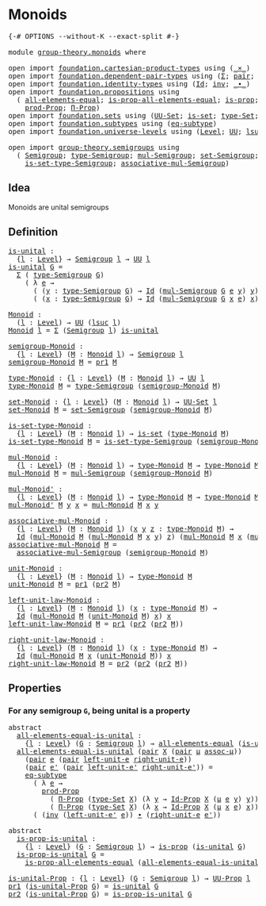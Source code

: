 # Monoids

<pre class="Agda"><a id="20" class="Symbol">{-#</a> <a id="24" class="Keyword">OPTIONS</a> <a id="32" class="Pragma">--without-K</a> <a id="44" class="Pragma">--exact-split</a> <a id="58" class="Symbol">#-}</a>

<a id="63" class="Keyword">module</a> <a id="70" href="group-theory.monoids.html" class="Module">group-theory.monoids</a> <a id="91" class="Keyword">where</a>

<a id="98" class="Keyword">open</a> <a id="103" class="Keyword">import</a> <a id="110" href="foundation.cartesian-product-types.html" class="Module">foundation.cartesian-product-types</a> <a id="145" class="Keyword">using</a> <a id="151" class="Symbol">(</a><a id="152" href="foundation-core.cartesian-product-types.html#577" class="Function Operator">_×_</a><a id="155" class="Symbol">)</a>
<a id="157" class="Keyword">open</a> <a id="162" class="Keyword">import</a> <a id="169" href="foundation.dependent-pair-types.html" class="Module">foundation.dependent-pair-types</a> <a id="201" class="Keyword">using</a> <a id="207" class="Symbol">(</a><a id="208" href="foundation-core.dependent-pair-types.html#502" class="Record">Σ</a><a id="209" class="Symbol">;</a> <a id="211" href="foundation-core.dependent-pair-types.html#575" class="InductiveConstructor">pair</a><a id="215" class="Symbol">;</a> <a id="217" href="foundation-core.dependent-pair-types.html#592" class="Field">pr1</a><a id="220" class="Symbol">;</a> <a id="222" href="foundation-core.dependent-pair-types.html#604" class="Field">pr2</a><a id="225" class="Symbol">)</a>
<a id="227" class="Keyword">open</a> <a id="232" class="Keyword">import</a> <a id="239" href="foundation.identity-types.html" class="Module">foundation.identity-types</a> <a id="265" class="Keyword">using</a> <a id="271" class="Symbol">(</a><a id="272" href="foundation-core.identity-types.html#641" class="Datatype">Id</a><a id="274" class="Symbol">;</a> <a id="276" href="foundation-core.identity-types.html#1552" class="Function">inv</a><a id="279" class="Symbol">;</a> <a id="281" href="foundation-core.identity-types.html#1239" class="Function Operator">_∙_</a><a id="284" class="Symbol">)</a>
<a id="286" class="Keyword">open</a> <a id="291" class="Keyword">import</a> <a id="298" href="foundation.propositions.html" class="Module">foundation.propositions</a> <a id="322" class="Keyword">using</a>
  <a id="330" class="Symbol">(</a> <a id="332" href="foundation-core.propositions.html#2135" class="Function">all-elements-equal</a><a id="350" class="Symbol">;</a> <a id="352" href="foundation-core.propositions.html#2335" class="Function">is-prop-all-elements-equal</a><a id="378" class="Symbol">;</a> <a id="380" href="foundation-core.propositions.html#1246" class="Function">is-prop</a><a id="387" class="Symbol">;</a> <a id="389" href="foundation-core.propositions.html#1322" class="Function">UU-Prop</a><a id="396" class="Symbol">;</a>
    <a id="402" href="foundation-core.propositions.html#5805" class="Function">prod-Prop</a><a id="411" class="Symbol">;</a> <a id="413" href="foundation.propositions.html#1941" class="Function">Π-Prop</a><a id="419" class="Symbol">)</a>
<a id="421" class="Keyword">open</a> <a id="426" class="Keyword">import</a> <a id="433" href="foundation.sets.html" class="Module">foundation.sets</a> <a id="449" class="Keyword">using</a> <a id="455" class="Symbol">(</a><a id="456" href="foundation-core.sets.html#1177" class="Function">UU-Set</a><a id="462" class="Symbol">;</a> <a id="464" href="foundation-core.sets.html#1099" class="Function">is-set</a><a id="470" class="Symbol">;</a> <a id="472" href="foundation-core.sets.html#1291" class="Function">type-Set</a><a id="480" class="Symbol">;</a> <a id="482" href="foundation-core.sets.html#1407" class="Function">Id-Prop</a><a id="489" class="Symbol">)</a>
<a id="491" class="Keyword">open</a> <a id="496" class="Keyword">import</a> <a id="503" href="foundation.subtypes.html" class="Module">foundation.subtypes</a> <a id="523" class="Keyword">using</a> <a id="529" class="Symbol">(</a><a id="530" href="foundation-core.subtypes.html#2835" class="Function">eq-subtype</a><a id="540" class="Symbol">)</a>
<a id="542" class="Keyword">open</a> <a id="547" class="Keyword">import</a> <a id="554" href="foundation.universe-levels.html" class="Module">foundation.universe-levels</a> <a id="581" class="Keyword">using</a> <a id="587" class="Symbol">(</a><a id="588" href="Agda.Primitive.html#597" class="Postulate">Level</a><a id="593" class="Symbol">;</a> <a id="595" href="foundation-core.universe-levels.html#222" class="Primitive">UU</a><a id="597" class="Symbol">;</a> <a id="599" href="Agda.Primitive.html#780" class="Primitive">lsuc</a><a id="603" class="Symbol">)</a>

<a id="606" class="Keyword">open</a> <a id="611" class="Keyword">import</a> <a id="618" href="group-theory.semigroups.html" class="Module">group-theory.semigroups</a> <a id="642" class="Keyword">using</a>
  <a id="650" class="Symbol">(</a> <a id="652" href="group-theory.semigroups.html#737" class="Function">Semigroup</a><a id="661" class="Symbol">;</a> <a id="663" href="group-theory.semigroups.html#933" class="Function">type-Semigroup</a><a id="677" class="Symbol">;</a> <a id="679" href="group-theory.semigroups.html#1215" class="Function">mul-Semigroup</a><a id="692" class="Symbol">;</a> <a id="694" href="group-theory.semigroups.html#881" class="Function">set-Semigroup</a><a id="707" class="Symbol">;</a>
    <a id="713" href="group-theory.semigroups.html#1000" class="Function">is-set-type-Semigroup</a><a id="734" class="Symbol">;</a> <a id="736" href="group-theory.semigroups.html#1445" class="Function">associative-mul-Semigroup</a><a id="761" class="Symbol">)</a>
</pre>
## Idea

Monoids are unital semigroups

## Definition

<pre class="Agda"><a id="is-unital"></a><a id="831" href="group-theory.monoids.html#831" class="Function">is-unital</a> <a id="841" class="Symbol">:</a>
  <a id="845" class="Symbol">{</a><a id="846" href="group-theory.monoids.html#846" class="Bound">l</a> <a id="848" class="Symbol">:</a> <a id="850" href="Agda.Primitive.html#597" class="Postulate">Level</a><a id="855" class="Symbol">}</a> <a id="857" class="Symbol">→</a> <a id="859" href="group-theory.semigroups.html#737" class="Function">Semigroup</a> <a id="869" href="group-theory.monoids.html#846" class="Bound">l</a> <a id="871" class="Symbol">→</a> <a id="873" href="foundation-core.universe-levels.html#222" class="Primitive">UU</a> <a id="876" href="group-theory.monoids.html#846" class="Bound">l</a>
<a id="878" href="group-theory.monoids.html#831" class="Function">is-unital</a> <a id="888" href="group-theory.monoids.html#888" class="Bound">G</a> <a id="890" class="Symbol">=</a>
  <a id="894" href="foundation-core.dependent-pair-types.html#502" class="Record">Σ</a> <a id="896" class="Symbol">(</a> <a id="898" href="group-theory.semigroups.html#933" class="Function">type-Semigroup</a> <a id="913" href="group-theory.monoids.html#888" class="Bound">G</a><a id="914" class="Symbol">)</a>
    <a id="920" class="Symbol">(</a> <a id="922" class="Symbol">λ</a> <a id="924" href="group-theory.monoids.html#924" class="Bound">e</a> <a id="926" class="Symbol">→</a>
      <a id="934" class="Symbol">(</a> <a id="936" class="Symbol">(</a><a id="937" href="group-theory.monoids.html#937" class="Bound">y</a> <a id="939" class="Symbol">:</a> <a id="941" href="group-theory.semigroups.html#933" class="Function">type-Semigroup</a> <a id="956" href="group-theory.monoids.html#888" class="Bound">G</a><a id="957" class="Symbol">)</a> <a id="959" class="Symbol">→</a> <a id="961" href="foundation-core.identity-types.html#641" class="Datatype">Id</a> <a id="964" class="Symbol">(</a><a id="965" href="group-theory.semigroups.html#1215" class="Function">mul-Semigroup</a> <a id="979" href="group-theory.monoids.html#888" class="Bound">G</a> <a id="981" href="group-theory.monoids.html#924" class="Bound">e</a> <a id="983" href="group-theory.monoids.html#937" class="Bound">y</a><a id="984" class="Symbol">)</a> <a id="986" href="group-theory.monoids.html#937" class="Bound">y</a><a id="987" class="Symbol">)</a> <a id="989" href="foundation-core.cartesian-product-types.html#577" class="Function Operator">×</a>
      <a id="997" class="Symbol">(</a> <a id="999" class="Symbol">(</a><a id="1000" href="group-theory.monoids.html#1000" class="Bound">x</a> <a id="1002" class="Symbol">:</a> <a id="1004" href="group-theory.semigroups.html#933" class="Function">type-Semigroup</a> <a id="1019" href="group-theory.monoids.html#888" class="Bound">G</a><a id="1020" class="Symbol">)</a> <a id="1022" class="Symbol">→</a> <a id="1024" href="foundation-core.identity-types.html#641" class="Datatype">Id</a> <a id="1027" class="Symbol">(</a><a id="1028" href="group-theory.semigroups.html#1215" class="Function">mul-Semigroup</a> <a id="1042" href="group-theory.monoids.html#888" class="Bound">G</a> <a id="1044" href="group-theory.monoids.html#1000" class="Bound">x</a> <a id="1046" href="group-theory.monoids.html#924" class="Bound">e</a><a id="1047" class="Symbol">)</a> <a id="1049" href="group-theory.monoids.html#1000" class="Bound">x</a><a id="1050" class="Symbol">))</a>

<a id="Monoid"></a><a id="1054" href="group-theory.monoids.html#1054" class="Function">Monoid</a> <a id="1061" class="Symbol">:</a>
  <a id="1065" class="Symbol">(</a><a id="1066" href="group-theory.monoids.html#1066" class="Bound">l</a> <a id="1068" class="Symbol">:</a> <a id="1070" href="Agda.Primitive.html#597" class="Postulate">Level</a><a id="1075" class="Symbol">)</a> <a id="1077" class="Symbol">→</a> <a id="1079" href="foundation-core.universe-levels.html#222" class="Primitive">UU</a> <a id="1082" class="Symbol">(</a><a id="1083" href="Agda.Primitive.html#780" class="Primitive">lsuc</a> <a id="1088" href="group-theory.monoids.html#1066" class="Bound">l</a><a id="1089" class="Symbol">)</a>
<a id="1091" href="group-theory.monoids.html#1054" class="Function">Monoid</a> <a id="1098" href="group-theory.monoids.html#1098" class="Bound">l</a> <a id="1100" class="Symbol">=</a> <a id="1102" href="foundation-core.dependent-pair-types.html#502" class="Record">Σ</a> <a id="1104" class="Symbol">(</a><a id="1105" href="group-theory.semigroups.html#737" class="Function">Semigroup</a> <a id="1115" href="group-theory.monoids.html#1098" class="Bound">l</a><a id="1116" class="Symbol">)</a> <a id="1118" href="group-theory.monoids.html#831" class="Function">is-unital</a>

<a id="semigroup-Monoid"></a><a id="1129" href="group-theory.monoids.html#1129" class="Function">semigroup-Monoid</a> <a id="1146" class="Symbol">:</a>
  <a id="1150" class="Symbol">{</a><a id="1151" href="group-theory.monoids.html#1151" class="Bound">l</a> <a id="1153" class="Symbol">:</a> <a id="1155" href="Agda.Primitive.html#597" class="Postulate">Level</a><a id="1160" class="Symbol">}</a> <a id="1162" class="Symbol">(</a><a id="1163" href="group-theory.monoids.html#1163" class="Bound">M</a> <a id="1165" class="Symbol">:</a> <a id="1167" href="group-theory.monoids.html#1054" class="Function">Monoid</a> <a id="1174" href="group-theory.monoids.html#1151" class="Bound">l</a><a id="1175" class="Symbol">)</a> <a id="1177" class="Symbol">→</a> <a id="1179" href="group-theory.semigroups.html#737" class="Function">Semigroup</a> <a id="1189" href="group-theory.monoids.html#1151" class="Bound">l</a>
<a id="1191" href="group-theory.monoids.html#1129" class="Function">semigroup-Monoid</a> <a id="1208" href="group-theory.monoids.html#1208" class="Bound">M</a> <a id="1210" class="Symbol">=</a> <a id="1212" href="foundation-core.dependent-pair-types.html#592" class="Field">pr1</a> <a id="1216" href="group-theory.monoids.html#1208" class="Bound">M</a>

<a id="type-Monoid"></a><a id="1219" href="group-theory.monoids.html#1219" class="Function">type-Monoid</a> <a id="1231" class="Symbol">:</a> <a id="1233" class="Symbol">{</a><a id="1234" href="group-theory.monoids.html#1234" class="Bound">l</a> <a id="1236" class="Symbol">:</a> <a id="1238" href="Agda.Primitive.html#597" class="Postulate">Level</a><a id="1243" class="Symbol">}</a> <a id="1245" class="Symbol">(</a><a id="1246" href="group-theory.monoids.html#1246" class="Bound">M</a> <a id="1248" class="Symbol">:</a> <a id="1250" href="group-theory.monoids.html#1054" class="Function">Monoid</a> <a id="1257" href="group-theory.monoids.html#1234" class="Bound">l</a><a id="1258" class="Symbol">)</a> <a id="1260" class="Symbol">→</a> <a id="1262" href="foundation-core.universe-levels.html#222" class="Primitive">UU</a> <a id="1265" href="group-theory.monoids.html#1234" class="Bound">l</a>
<a id="1267" href="group-theory.monoids.html#1219" class="Function">type-Monoid</a> <a id="1279" href="group-theory.monoids.html#1279" class="Bound">M</a> <a id="1281" class="Symbol">=</a> <a id="1283" href="group-theory.semigroups.html#933" class="Function">type-Semigroup</a> <a id="1298" class="Symbol">(</a><a id="1299" href="group-theory.monoids.html#1129" class="Function">semigroup-Monoid</a> <a id="1316" href="group-theory.monoids.html#1279" class="Bound">M</a><a id="1317" class="Symbol">)</a>

<a id="set-Monoid"></a><a id="1320" href="group-theory.monoids.html#1320" class="Function">set-Monoid</a> <a id="1331" class="Symbol">:</a> <a id="1333" class="Symbol">{</a><a id="1334" href="group-theory.monoids.html#1334" class="Bound">l</a> <a id="1336" class="Symbol">:</a> <a id="1338" href="Agda.Primitive.html#597" class="Postulate">Level</a><a id="1343" class="Symbol">}</a> <a id="1345" class="Symbol">(</a><a id="1346" href="group-theory.monoids.html#1346" class="Bound">M</a> <a id="1348" class="Symbol">:</a> <a id="1350" href="group-theory.monoids.html#1054" class="Function">Monoid</a> <a id="1357" href="group-theory.monoids.html#1334" class="Bound">l</a><a id="1358" class="Symbol">)</a> <a id="1360" class="Symbol">→</a> <a id="1362" href="foundation-core.sets.html#1177" class="Function">UU-Set</a> <a id="1369" href="group-theory.monoids.html#1334" class="Bound">l</a>
<a id="1371" href="group-theory.monoids.html#1320" class="Function">set-Monoid</a> <a id="1382" href="group-theory.monoids.html#1382" class="Bound">M</a> <a id="1384" class="Symbol">=</a> <a id="1386" href="group-theory.semigroups.html#881" class="Function">set-Semigroup</a> <a id="1400" class="Symbol">(</a><a id="1401" href="group-theory.monoids.html#1129" class="Function">semigroup-Monoid</a> <a id="1418" href="group-theory.monoids.html#1382" class="Bound">M</a><a id="1419" class="Symbol">)</a>

<a id="is-set-type-Monoid"></a><a id="1422" href="group-theory.monoids.html#1422" class="Function">is-set-type-Monoid</a> <a id="1441" class="Symbol">:</a>
  <a id="1445" class="Symbol">{</a><a id="1446" href="group-theory.monoids.html#1446" class="Bound">l</a> <a id="1448" class="Symbol">:</a> <a id="1450" href="Agda.Primitive.html#597" class="Postulate">Level</a><a id="1455" class="Symbol">}</a> <a id="1457" class="Symbol">(</a><a id="1458" href="group-theory.monoids.html#1458" class="Bound">M</a> <a id="1460" class="Symbol">:</a> <a id="1462" href="group-theory.monoids.html#1054" class="Function">Monoid</a> <a id="1469" href="group-theory.monoids.html#1446" class="Bound">l</a><a id="1470" class="Symbol">)</a> <a id="1472" class="Symbol">→</a> <a id="1474" href="foundation-core.sets.html#1099" class="Function">is-set</a> <a id="1481" class="Symbol">(</a><a id="1482" href="group-theory.monoids.html#1219" class="Function">type-Monoid</a> <a id="1494" href="group-theory.monoids.html#1458" class="Bound">M</a><a id="1495" class="Symbol">)</a>
<a id="1497" href="group-theory.monoids.html#1422" class="Function">is-set-type-Monoid</a> <a id="1516" href="group-theory.monoids.html#1516" class="Bound">M</a> <a id="1518" class="Symbol">=</a> <a id="1520" href="group-theory.semigroups.html#1000" class="Function">is-set-type-Semigroup</a> <a id="1542" class="Symbol">(</a><a id="1543" href="group-theory.monoids.html#1129" class="Function">semigroup-Monoid</a> <a id="1560" href="group-theory.monoids.html#1516" class="Bound">M</a><a id="1561" class="Symbol">)</a>

<a id="mul-Monoid"></a><a id="1564" href="group-theory.monoids.html#1564" class="Function">mul-Monoid</a> <a id="1575" class="Symbol">:</a>
  <a id="1579" class="Symbol">{</a><a id="1580" href="group-theory.monoids.html#1580" class="Bound">l</a> <a id="1582" class="Symbol">:</a> <a id="1584" href="Agda.Primitive.html#597" class="Postulate">Level</a><a id="1589" class="Symbol">}</a> <a id="1591" class="Symbol">(</a><a id="1592" href="group-theory.monoids.html#1592" class="Bound">M</a> <a id="1594" class="Symbol">:</a> <a id="1596" href="group-theory.monoids.html#1054" class="Function">Monoid</a> <a id="1603" href="group-theory.monoids.html#1580" class="Bound">l</a><a id="1604" class="Symbol">)</a> <a id="1606" class="Symbol">→</a> <a id="1608" href="group-theory.monoids.html#1219" class="Function">type-Monoid</a> <a id="1620" href="group-theory.monoids.html#1592" class="Bound">M</a> <a id="1622" class="Symbol">→</a> <a id="1624" href="group-theory.monoids.html#1219" class="Function">type-Monoid</a> <a id="1636" href="group-theory.monoids.html#1592" class="Bound">M</a> <a id="1638" class="Symbol">→</a> <a id="1640" href="group-theory.monoids.html#1219" class="Function">type-Monoid</a> <a id="1652" href="group-theory.monoids.html#1592" class="Bound">M</a>
<a id="1654" href="group-theory.monoids.html#1564" class="Function">mul-Monoid</a> <a id="1665" href="group-theory.monoids.html#1665" class="Bound">M</a> <a id="1667" class="Symbol">=</a> <a id="1669" href="group-theory.semigroups.html#1215" class="Function">mul-Semigroup</a> <a id="1683" class="Symbol">(</a><a id="1684" href="group-theory.monoids.html#1129" class="Function">semigroup-Monoid</a> <a id="1701" href="group-theory.monoids.html#1665" class="Bound">M</a><a id="1702" class="Symbol">)</a>

<a id="mul-Monoid&#39;"></a><a id="1705" href="group-theory.monoids.html#1705" class="Function">mul-Monoid&#39;</a> <a id="1717" class="Symbol">:</a>
  <a id="1721" class="Symbol">{</a><a id="1722" href="group-theory.monoids.html#1722" class="Bound">l</a> <a id="1724" class="Symbol">:</a> <a id="1726" href="Agda.Primitive.html#597" class="Postulate">Level</a><a id="1731" class="Symbol">}</a> <a id="1733" class="Symbol">(</a><a id="1734" href="group-theory.monoids.html#1734" class="Bound">M</a> <a id="1736" class="Symbol">:</a> <a id="1738" href="group-theory.monoids.html#1054" class="Function">Monoid</a> <a id="1745" href="group-theory.monoids.html#1722" class="Bound">l</a><a id="1746" class="Symbol">)</a> <a id="1748" class="Symbol">→</a> <a id="1750" href="group-theory.monoids.html#1219" class="Function">type-Monoid</a> <a id="1762" href="group-theory.monoids.html#1734" class="Bound">M</a> <a id="1764" class="Symbol">→</a> <a id="1766" href="group-theory.monoids.html#1219" class="Function">type-Monoid</a> <a id="1778" href="group-theory.monoids.html#1734" class="Bound">M</a> <a id="1780" class="Symbol">→</a> <a id="1782" href="group-theory.monoids.html#1219" class="Function">type-Monoid</a> <a id="1794" href="group-theory.monoids.html#1734" class="Bound">M</a>
<a id="1796" href="group-theory.monoids.html#1705" class="Function">mul-Monoid&#39;</a> <a id="1808" href="group-theory.monoids.html#1808" class="Bound">M</a> <a id="1810" href="group-theory.monoids.html#1810" class="Bound">y</a> <a id="1812" href="group-theory.monoids.html#1812" class="Bound">x</a> <a id="1814" class="Symbol">=</a> <a id="1816" href="group-theory.monoids.html#1564" class="Function">mul-Monoid</a> <a id="1827" href="group-theory.monoids.html#1808" class="Bound">M</a> <a id="1829" href="group-theory.monoids.html#1812" class="Bound">x</a> <a id="1831" href="group-theory.monoids.html#1810" class="Bound">y</a>

<a id="associative-mul-Monoid"></a><a id="1834" href="group-theory.monoids.html#1834" class="Function">associative-mul-Monoid</a> <a id="1857" class="Symbol">:</a>
  <a id="1861" class="Symbol">{</a><a id="1862" href="group-theory.monoids.html#1862" class="Bound">l</a> <a id="1864" class="Symbol">:</a> <a id="1866" href="Agda.Primitive.html#597" class="Postulate">Level</a><a id="1871" class="Symbol">}</a> <a id="1873" class="Symbol">(</a><a id="1874" href="group-theory.monoids.html#1874" class="Bound">M</a> <a id="1876" class="Symbol">:</a> <a id="1878" href="group-theory.monoids.html#1054" class="Function">Monoid</a> <a id="1885" href="group-theory.monoids.html#1862" class="Bound">l</a><a id="1886" class="Symbol">)</a> <a id="1888" class="Symbol">(</a><a id="1889" href="group-theory.monoids.html#1889" class="Bound">x</a> <a id="1891" href="group-theory.monoids.html#1891" class="Bound">y</a> <a id="1893" href="group-theory.monoids.html#1893" class="Bound">z</a> <a id="1895" class="Symbol">:</a> <a id="1897" href="group-theory.monoids.html#1219" class="Function">type-Monoid</a> <a id="1909" href="group-theory.monoids.html#1874" class="Bound">M</a><a id="1910" class="Symbol">)</a> <a id="1912" class="Symbol">→</a>
  <a id="1916" href="foundation-core.identity-types.html#641" class="Datatype">Id</a> <a id="1919" class="Symbol">(</a><a id="1920" href="group-theory.monoids.html#1564" class="Function">mul-Monoid</a> <a id="1931" href="group-theory.monoids.html#1874" class="Bound">M</a> <a id="1933" class="Symbol">(</a><a id="1934" href="group-theory.monoids.html#1564" class="Function">mul-Monoid</a> <a id="1945" href="group-theory.monoids.html#1874" class="Bound">M</a> <a id="1947" href="group-theory.monoids.html#1889" class="Bound">x</a> <a id="1949" href="group-theory.monoids.html#1891" class="Bound">y</a><a id="1950" class="Symbol">)</a> <a id="1952" href="group-theory.monoids.html#1893" class="Bound">z</a><a id="1953" class="Symbol">)</a> <a id="1955" class="Symbol">(</a><a id="1956" href="group-theory.monoids.html#1564" class="Function">mul-Monoid</a> <a id="1967" href="group-theory.monoids.html#1874" class="Bound">M</a> <a id="1969" href="group-theory.monoids.html#1889" class="Bound">x</a> <a id="1971" class="Symbol">(</a><a id="1972" href="group-theory.monoids.html#1564" class="Function">mul-Monoid</a> <a id="1983" href="group-theory.monoids.html#1874" class="Bound">M</a> <a id="1985" href="group-theory.monoids.html#1891" class="Bound">y</a> <a id="1987" href="group-theory.monoids.html#1893" class="Bound">z</a><a id="1988" class="Symbol">))</a>
<a id="1991" href="group-theory.monoids.html#1834" class="Function">associative-mul-Monoid</a> <a id="2014" href="group-theory.monoids.html#2014" class="Bound">M</a> <a id="2016" class="Symbol">=</a>
  <a id="2020" href="group-theory.semigroups.html#1445" class="Function">associative-mul-Semigroup</a> <a id="2046" class="Symbol">(</a><a id="2047" href="group-theory.monoids.html#1129" class="Function">semigroup-Monoid</a> <a id="2064" href="group-theory.monoids.html#2014" class="Bound">M</a><a id="2065" class="Symbol">)</a>

<a id="unit-Monoid"></a><a id="2068" href="group-theory.monoids.html#2068" class="Function">unit-Monoid</a> <a id="2080" class="Symbol">:</a>
  <a id="2084" class="Symbol">{</a><a id="2085" href="group-theory.monoids.html#2085" class="Bound">l</a> <a id="2087" class="Symbol">:</a> <a id="2089" href="Agda.Primitive.html#597" class="Postulate">Level</a><a id="2094" class="Symbol">}</a> <a id="2096" class="Symbol">(</a><a id="2097" href="group-theory.monoids.html#2097" class="Bound">M</a> <a id="2099" class="Symbol">:</a> <a id="2101" href="group-theory.monoids.html#1054" class="Function">Monoid</a> <a id="2108" href="group-theory.monoids.html#2085" class="Bound">l</a><a id="2109" class="Symbol">)</a> <a id="2111" class="Symbol">→</a> <a id="2113" href="group-theory.monoids.html#1219" class="Function">type-Monoid</a> <a id="2125" href="group-theory.monoids.html#2097" class="Bound">M</a>
<a id="2127" href="group-theory.monoids.html#2068" class="Function">unit-Monoid</a> <a id="2139" href="group-theory.monoids.html#2139" class="Bound">M</a> <a id="2141" class="Symbol">=</a> <a id="2143" href="foundation-core.dependent-pair-types.html#592" class="Field">pr1</a> <a id="2147" class="Symbol">(</a><a id="2148" href="foundation-core.dependent-pair-types.html#604" class="Field">pr2</a> <a id="2152" href="group-theory.monoids.html#2139" class="Bound">M</a><a id="2153" class="Symbol">)</a>

<a id="left-unit-law-Monoid"></a><a id="2156" href="group-theory.monoids.html#2156" class="Function">left-unit-law-Monoid</a> <a id="2177" class="Symbol">:</a>
  <a id="2181" class="Symbol">{</a><a id="2182" href="group-theory.monoids.html#2182" class="Bound">l</a> <a id="2184" class="Symbol">:</a> <a id="2186" href="Agda.Primitive.html#597" class="Postulate">Level</a><a id="2191" class="Symbol">}</a> <a id="2193" class="Symbol">(</a><a id="2194" href="group-theory.monoids.html#2194" class="Bound">M</a> <a id="2196" class="Symbol">:</a> <a id="2198" href="group-theory.monoids.html#1054" class="Function">Monoid</a> <a id="2205" href="group-theory.monoids.html#2182" class="Bound">l</a><a id="2206" class="Symbol">)</a> <a id="2208" class="Symbol">(</a><a id="2209" href="group-theory.monoids.html#2209" class="Bound">x</a> <a id="2211" class="Symbol">:</a> <a id="2213" href="group-theory.monoids.html#1219" class="Function">type-Monoid</a> <a id="2225" href="group-theory.monoids.html#2194" class="Bound">M</a><a id="2226" class="Symbol">)</a> <a id="2228" class="Symbol">→</a>
  <a id="2232" href="foundation-core.identity-types.html#641" class="Datatype">Id</a> <a id="2235" class="Symbol">(</a><a id="2236" href="group-theory.monoids.html#1564" class="Function">mul-Monoid</a> <a id="2247" href="group-theory.monoids.html#2194" class="Bound">M</a> <a id="2249" class="Symbol">(</a><a id="2250" href="group-theory.monoids.html#2068" class="Function">unit-Monoid</a> <a id="2262" href="group-theory.monoids.html#2194" class="Bound">M</a><a id="2263" class="Symbol">)</a> <a id="2265" href="group-theory.monoids.html#2209" class="Bound">x</a><a id="2266" class="Symbol">)</a> <a id="2268" href="group-theory.monoids.html#2209" class="Bound">x</a>
<a id="2270" href="group-theory.monoids.html#2156" class="Function">left-unit-law-Monoid</a> <a id="2291" href="group-theory.monoids.html#2291" class="Bound">M</a> <a id="2293" class="Symbol">=</a> <a id="2295" href="foundation-core.dependent-pair-types.html#592" class="Field">pr1</a> <a id="2299" class="Symbol">(</a><a id="2300" href="foundation-core.dependent-pair-types.html#604" class="Field">pr2</a> <a id="2304" class="Symbol">(</a><a id="2305" href="foundation-core.dependent-pair-types.html#604" class="Field">pr2</a> <a id="2309" href="group-theory.monoids.html#2291" class="Bound">M</a><a id="2310" class="Symbol">))</a>

<a id="right-unit-law-Monoid"></a><a id="2314" href="group-theory.monoids.html#2314" class="Function">right-unit-law-Monoid</a> <a id="2336" class="Symbol">:</a>
  <a id="2340" class="Symbol">{</a><a id="2341" href="group-theory.monoids.html#2341" class="Bound">l</a> <a id="2343" class="Symbol">:</a> <a id="2345" href="Agda.Primitive.html#597" class="Postulate">Level</a><a id="2350" class="Symbol">}</a> <a id="2352" class="Symbol">(</a><a id="2353" href="group-theory.monoids.html#2353" class="Bound">M</a> <a id="2355" class="Symbol">:</a> <a id="2357" href="group-theory.monoids.html#1054" class="Function">Monoid</a> <a id="2364" href="group-theory.monoids.html#2341" class="Bound">l</a><a id="2365" class="Symbol">)</a> <a id="2367" class="Symbol">(</a><a id="2368" href="group-theory.monoids.html#2368" class="Bound">x</a> <a id="2370" class="Symbol">:</a> <a id="2372" href="group-theory.monoids.html#1219" class="Function">type-Monoid</a> <a id="2384" href="group-theory.monoids.html#2353" class="Bound">M</a><a id="2385" class="Symbol">)</a> <a id="2387" class="Symbol">→</a>
  <a id="2391" href="foundation-core.identity-types.html#641" class="Datatype">Id</a> <a id="2394" class="Symbol">(</a><a id="2395" href="group-theory.monoids.html#1564" class="Function">mul-Monoid</a> <a id="2406" href="group-theory.monoids.html#2353" class="Bound">M</a> <a id="2408" href="group-theory.monoids.html#2368" class="Bound">x</a> <a id="2410" class="Symbol">(</a><a id="2411" href="group-theory.monoids.html#2068" class="Function">unit-Monoid</a> <a id="2423" href="group-theory.monoids.html#2353" class="Bound">M</a><a id="2424" class="Symbol">))</a> <a id="2427" href="group-theory.monoids.html#2368" class="Bound">x</a>
<a id="2429" href="group-theory.monoids.html#2314" class="Function">right-unit-law-Monoid</a> <a id="2451" href="group-theory.monoids.html#2451" class="Bound">M</a> <a id="2453" class="Symbol">=</a> <a id="2455" href="foundation-core.dependent-pair-types.html#604" class="Field">pr2</a> <a id="2459" class="Symbol">(</a><a id="2460" href="foundation-core.dependent-pair-types.html#604" class="Field">pr2</a> <a id="2464" class="Symbol">(</a><a id="2465" href="foundation-core.dependent-pair-types.html#604" class="Field">pr2</a> <a id="2469" href="group-theory.monoids.html#2451" class="Bound">M</a><a id="2470" class="Symbol">))</a>
</pre>
## Properties

### For any semigroup `G`, being unital is a property

<pre class="Agda"><a id="2556" class="Keyword">abstract</a>
  <a id="all-elements-equal-is-unital"></a><a id="2567" href="group-theory.monoids.html#2567" class="Function">all-elements-equal-is-unital</a> <a id="2596" class="Symbol">:</a>
    <a id="2602" class="Symbol">{</a><a id="2603" href="group-theory.monoids.html#2603" class="Bound">l</a> <a id="2605" class="Symbol">:</a> <a id="2607" href="Agda.Primitive.html#597" class="Postulate">Level</a><a id="2612" class="Symbol">}</a> <a id="2614" class="Symbol">(</a><a id="2615" href="group-theory.monoids.html#2615" class="Bound">G</a> <a id="2617" class="Symbol">:</a> <a id="2619" href="group-theory.semigroups.html#737" class="Function">Semigroup</a> <a id="2629" href="group-theory.monoids.html#2603" class="Bound">l</a><a id="2630" class="Symbol">)</a> <a id="2632" class="Symbol">→</a> <a id="2634" href="foundation-core.propositions.html#2135" class="Function">all-elements-equal</a> <a id="2653" class="Symbol">(</a><a id="2654" href="group-theory.monoids.html#831" class="Function">is-unital</a> <a id="2664" href="group-theory.monoids.html#2615" class="Bound">G</a><a id="2665" class="Symbol">)</a>
  <a id="2669" href="group-theory.monoids.html#2567" class="Function">all-elements-equal-is-unital</a> <a id="2698" class="Symbol">(</a><a id="2699" href="foundation-core.dependent-pair-types.html#575" class="InductiveConstructor">pair</a> <a id="2704" href="group-theory.monoids.html#2704" class="Bound">X</a> <a id="2706" class="Symbol">(</a><a id="2707" href="foundation-core.dependent-pair-types.html#575" class="InductiveConstructor">pair</a> <a id="2712" href="group-theory.monoids.html#2712" class="Bound">μ</a> <a id="2714" href="group-theory.monoids.html#2714" class="Bound">assoc-μ</a><a id="2721" class="Symbol">))</a>
    <a id="2728" class="Symbol">(</a><a id="2729" href="foundation-core.dependent-pair-types.html#575" class="InductiveConstructor">pair</a> <a id="2734" href="group-theory.monoids.html#2734" class="Bound">e</a> <a id="2736" class="Symbol">(</a><a id="2737" href="foundation-core.dependent-pair-types.html#575" class="InductiveConstructor">pair</a> <a id="2742" href="group-theory.monoids.html#2742" class="Bound">left-unit-e</a> <a id="2754" href="group-theory.monoids.html#2754" class="Bound">right-unit-e</a><a id="2766" class="Symbol">))</a>
    <a id="2773" class="Symbol">(</a><a id="2774" href="foundation-core.dependent-pair-types.html#575" class="InductiveConstructor">pair</a> <a id="2779" href="group-theory.monoids.html#2779" class="Bound">e&#39;</a> <a id="2782" class="Symbol">(</a><a id="2783" href="foundation-core.dependent-pair-types.html#575" class="InductiveConstructor">pair</a> <a id="2788" href="group-theory.monoids.html#2788" class="Bound">left-unit-e&#39;</a> <a id="2801" href="group-theory.monoids.html#2801" class="Bound">right-unit-e&#39;</a><a id="2814" class="Symbol">))</a> <a id="2817" class="Symbol">=</a>
    <a id="2823" href="foundation-core.subtypes.html#2835" class="Function">eq-subtype</a>
      <a id="2840" class="Symbol">(</a> <a id="2842" class="Symbol">λ</a> <a id="2844" href="group-theory.monoids.html#2844" class="Bound">e</a> <a id="2846" class="Symbol">→</a>
        <a id="2856" href="foundation-core.propositions.html#5805" class="Function">prod-Prop</a>
          <a id="2876" class="Symbol">(</a> <a id="2878" href="foundation.propositions.html#1941" class="Function">Π-Prop</a> <a id="2885" class="Symbol">(</a><a id="2886" href="foundation-core.sets.html#1291" class="Function">type-Set</a> <a id="2895" href="group-theory.monoids.html#2704" class="Bound">X</a><a id="2896" class="Symbol">)</a> <a id="2898" class="Symbol">(λ</a> <a id="2901" href="group-theory.monoids.html#2901" class="Bound">y</a> <a id="2903" class="Symbol">→</a> <a id="2905" href="foundation-core.sets.html#1407" class="Function">Id-Prop</a> <a id="2913" href="group-theory.monoids.html#2704" class="Bound">X</a> <a id="2915" class="Symbol">(</a><a id="2916" href="group-theory.monoids.html#2712" class="Bound">μ</a> <a id="2918" href="group-theory.monoids.html#2844" class="Bound">e</a> <a id="2920" href="group-theory.monoids.html#2901" class="Bound">y</a><a id="2921" class="Symbol">)</a> <a id="2923" href="group-theory.monoids.html#2901" class="Bound">y</a><a id="2924" class="Symbol">))</a>
          <a id="2937" class="Symbol">(</a> <a id="2939" href="foundation.propositions.html#1941" class="Function">Π-Prop</a> <a id="2946" class="Symbol">(</a><a id="2947" href="foundation-core.sets.html#1291" class="Function">type-Set</a> <a id="2956" href="group-theory.monoids.html#2704" class="Bound">X</a><a id="2957" class="Symbol">)</a> <a id="2959" class="Symbol">(λ</a> <a id="2962" href="group-theory.monoids.html#2962" class="Bound">x</a> <a id="2964" class="Symbol">→</a> <a id="2966" href="foundation-core.sets.html#1407" class="Function">Id-Prop</a> <a id="2974" href="group-theory.monoids.html#2704" class="Bound">X</a> <a id="2976" class="Symbol">(</a><a id="2977" href="group-theory.monoids.html#2712" class="Bound">μ</a> <a id="2979" href="group-theory.monoids.html#2962" class="Bound">x</a> <a id="2981" href="group-theory.monoids.html#2844" class="Bound">e</a><a id="2982" class="Symbol">)</a> <a id="2984" href="group-theory.monoids.html#2962" class="Bound">x</a><a id="2985" class="Symbol">)))</a>
      <a id="2995" class="Symbol">(</a> <a id="2997" class="Symbol">(</a><a id="2998" href="foundation-core.identity-types.html#1552" class="Function">inv</a> <a id="3002" class="Symbol">(</a><a id="3003" href="group-theory.monoids.html#2788" class="Bound">left-unit-e&#39;</a> <a id="3016" href="group-theory.monoids.html#2734" class="Bound">e</a><a id="3017" class="Symbol">))</a> <a id="3020" href="foundation-core.identity-types.html#1239" class="Function Operator">∙</a> <a id="3022" class="Symbol">(</a><a id="3023" href="group-theory.monoids.html#2754" class="Bound">right-unit-e</a> <a id="3036" href="group-theory.monoids.html#2779" class="Bound">e&#39;</a><a id="3038" class="Symbol">))</a>

<a id="3042" class="Keyword">abstract</a>
  <a id="is-prop-is-unital"></a><a id="3053" href="group-theory.monoids.html#3053" class="Function">is-prop-is-unital</a> <a id="3071" class="Symbol">:</a>
    <a id="3077" class="Symbol">{</a><a id="3078" href="group-theory.monoids.html#3078" class="Bound">l</a> <a id="3080" class="Symbol">:</a> <a id="3082" href="Agda.Primitive.html#597" class="Postulate">Level</a><a id="3087" class="Symbol">}</a> <a id="3089" class="Symbol">(</a><a id="3090" href="group-theory.monoids.html#3090" class="Bound">G</a> <a id="3092" class="Symbol">:</a> <a id="3094" href="group-theory.semigroups.html#737" class="Function">Semigroup</a> <a id="3104" href="group-theory.monoids.html#3078" class="Bound">l</a><a id="3105" class="Symbol">)</a> <a id="3107" class="Symbol">→</a> <a id="3109" href="foundation-core.propositions.html#1246" class="Function">is-prop</a> <a id="3117" class="Symbol">(</a><a id="3118" href="group-theory.monoids.html#831" class="Function">is-unital</a> <a id="3128" href="group-theory.monoids.html#3090" class="Bound">G</a><a id="3129" class="Symbol">)</a>
  <a id="3133" href="group-theory.monoids.html#3053" class="Function">is-prop-is-unital</a> <a id="3151" href="group-theory.monoids.html#3151" class="Bound">G</a> <a id="3153" class="Symbol">=</a>
    <a id="3159" href="foundation-core.propositions.html#2335" class="Function">is-prop-all-elements-equal</a> <a id="3186" class="Symbol">(</a><a id="3187" href="group-theory.monoids.html#2567" class="Function">all-elements-equal-is-unital</a> <a id="3216" href="group-theory.monoids.html#3151" class="Bound">G</a><a id="3217" class="Symbol">)</a>

<a id="is-unital-Prop"></a><a id="3220" href="group-theory.monoids.html#3220" class="Function">is-unital-Prop</a> <a id="3235" class="Symbol">:</a> <a id="3237" class="Symbol">{</a><a id="3238" href="group-theory.monoids.html#3238" class="Bound">l</a> <a id="3240" class="Symbol">:</a> <a id="3242" href="Agda.Primitive.html#597" class="Postulate">Level</a><a id="3247" class="Symbol">}</a> <a id="3249" class="Symbol">(</a><a id="3250" href="group-theory.monoids.html#3250" class="Bound">G</a> <a id="3252" class="Symbol">:</a> <a id="3254" href="group-theory.semigroups.html#737" class="Function">Semigroup</a> <a id="3264" href="group-theory.monoids.html#3238" class="Bound">l</a><a id="3265" class="Symbol">)</a> <a id="3267" class="Symbol">→</a> <a id="3269" href="foundation-core.propositions.html#1322" class="Function">UU-Prop</a> <a id="3277" href="group-theory.monoids.html#3238" class="Bound">l</a>
<a id="3279" href="foundation-core.dependent-pair-types.html#592" class="Field">pr1</a> <a id="3283" class="Symbol">(</a><a id="3284" href="group-theory.monoids.html#3220" class="Function">is-unital-Prop</a> <a id="3299" href="group-theory.monoids.html#3299" class="Bound">G</a><a id="3300" class="Symbol">)</a> <a id="3302" class="Symbol">=</a> <a id="3304" href="group-theory.monoids.html#831" class="Function">is-unital</a> <a id="3314" href="group-theory.monoids.html#3299" class="Bound">G</a>
<a id="3316" href="foundation-core.dependent-pair-types.html#604" class="Field">pr2</a> <a id="3320" class="Symbol">(</a><a id="3321" href="group-theory.monoids.html#3220" class="Function">is-unital-Prop</a> <a id="3336" href="group-theory.monoids.html#3336" class="Bound">G</a><a id="3337" class="Symbol">)</a> <a id="3339" class="Symbol">=</a> <a id="3341" href="group-theory.monoids.html#3053" class="Function">is-prop-is-unital</a> <a id="3359" href="group-theory.monoids.html#3336" class="Bound">G</a>
</pre>
